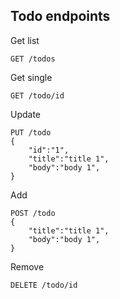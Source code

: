 ## Todo endpoints

Get list 
```
GET /todos
```

Get single
```
GET /todo/id
```

Update 
```
PUT /todo
{
    "id":"1", 
    "title":"title 1", 
    "body":"body 1", 
}
```

Add 
```
POST /todo
{
    "title":"title 1", 
    "body":"body 1", 
}
```

Remove
```
DELETE /todo/id
```
